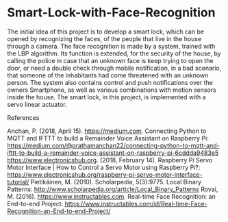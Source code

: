 # Smart-Lock-with-Face-Recognition
The initial idea of this project is to develop a smart lock, which can be opened by recognizing the faces, of the people that live in the house through a camera. The face recognition is made by a system, trained with the LBP algorithm. Its function is extended, for the security of the house, by calling the police in case that an unknown face is keep trying to open the door, or need a double check through mobile notification, in a bad scenario, that someone of the inhabitants had come threatened with an unknown person. The system also contains control and push notifications over the owners Smartphone, as well as various combinations with motion sensors inside the house. The smart lock, in this project, is implemented with a servo linear actuator.

References

Anchan, P. (2018, April 15). https://medium.com. Connecting Python to MQTT and IFTTT to build a Remainder Voice Assistant on Raspberry Pi: https://medium.com/@prathamanchan22/connecting-python-to-mqtt-and-ifttt-to-build-a-remainder-voice-assistant-on-raspberry-pi-6cddda9483e5
https://www.electronicshub.org. (2018, February 14). Raspberry Pi Servo Motor Interface | How to Control a Servo Motor using Raspberry Pi?: https://www.electronicshub.org/raspberry-pi-servo-motor-interface-tutorial/
Pietikäinen, M. (2010). Scholarpedia, 5(3):9775. Local Binary Patterns: http://www.scholarpedia.org/article/Local_Binary_Patterns
Rovai, M. (2016). https://www.instructables.com. Real-time Face Recognition: an End-to-end Project: https://www.instructables.com/id/Real-time-Face-Recognition-an-End-to-end-Project/

